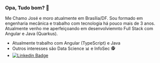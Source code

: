 ### Opa, Tudo bom? :wave:
Me Chamo José e moro atualmente em Brasília/DF. Sou formado em engenharia mecânica e trabalho com tecnologia há pouco mais de 3 anos.
Atualmente venho me aperfeiçoando em desenvolviemnto Full Stack com Angular e Java (Quarkus).

- Atualmente trabalho com Angular (TypeScript) e Java
- Outros interesses são Data Science :bar_chart: e InfoSec :detective:
- [![Linkedin Badge](https://img.shields.io/badge/-LinkedIn-blue?style=flat-square&logo=Linkedin&logoColor=white&link=https://www.linkedin.com/in/jose-ibiapina/)](https://www.linkedin.com/in/jose-ibiapina/)
